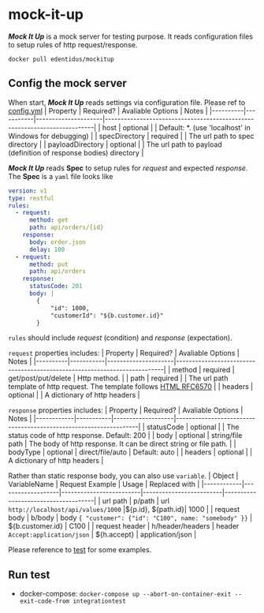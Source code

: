 # mock-it-up
***Mock It Up*** is a mock server for testing purpose. It reads configuration files to setup rules of http request/response.


```docker 
docker pull edentidus/mockitup
```

## Config the mock server
When start, ***Mock It Up*** reads settings via configuration file. Please ref to [config.yml](https://github.com/vincent-scw/mock-it-up/blob/main/test/MockItUp.IntegrationTest/mockitup.d/conf.yml)
| Property | Required? | Avaliable Options   | Notes                                                                    |
|----------|-----------|---------------------|--------------------------------------------------------------------------|
| host     | optional  |                     | Default: &ast;. (use 'localhost' in Windows for debugging)                   |
| specDirectory | required  |                | The url path to spec directory |
| payloadDirectory | optional  |             | The url path to payload (definition of response bodies) directory |

***Mock It Up*** reads **Spec** to setup rules for *request* and expected *response*.
The **Spec** is a ```yaml``` file looks like
```yml
version: v1
type: restful
rules:
  - request:
      method: get
      path: api/orders/{id}
    response:
      body: order.json
      delay: 100
  - request:
      method: put
      path: api/orders
    response:
      statusCode: 201
      body: |
        {
            "id": 1000,
            "customerId": "${b.customer.id}"
        }
```

```rules``` should include *request* (condition) and *response* (expectation).

```request``` properties includes:
| Property | Required? | Avaliable Options   | Notes                                                                    |
|----------|-----------|---------------------|--------------------------------------------------------------------------|
| method   | required  | get/post/put/delete | Http method.                                                             |
| path     | required  |                     | The url path template of http request. The template follows [HTML RFC6570](https://tools.ietf.org/html/rfc6570) |
| headers  | optional  |                     | A dictionary of http headers                                             |

```response``` properties includes:
| Property   | Required? | Avaliable Options | Notes                                                            |
|------------|-----------|-------------------|------------------------------------------------------------------|
| statusCode | optional  |                   | The status code of http response. Default: 200                   |
| body       | optional  | string/file path  | The body of http response. It can be direct string or file path. |
| bodyType   | optional  | direct/file/auto  | Default: auto                                                    |
| headers    | optional  |                   | A dictionary of http headers                                     |

Rather than static response body, you can also use ```variable```. 
| Object     | VariableName      | Request Example         | Usage                   | Replaced with                       |
|------------|-------------------|-------------------------|-------------------------|-------------------------------------|
| url path   | p/path            | url ```http://localhost/api/values/1000``` |${p.id}, ${path.id}| 1000            |
| request body | b/body          | body ```{ "customer": {"id": "C100", name: "somebody" }}``` | ${b.customer.id} | C100        |
| request header | h/header/headers | header ```Accept:application/json``` | ${h.accept} | application/json |

Please reference to [test](https://github.com/vincent-scw/mock-it-up/blob/main/test/MockItUp.IntegrationTest/mockitup.d) for some examples.

## Run test
* docker-compose: ```docker-compose up --abort-on-container-exit --exit-code-from integrationtest```
